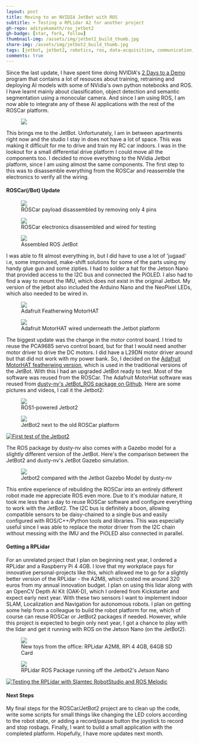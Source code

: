 ```yaml
---
layout: post
title: Moving to an NVIDIA JetBot with ROS
subtitle: + Testing a RPLidar A2 for another project
gh-repo: adityakamath/ros_jetbot2
gh-badge: [star, fork, follow]
thumbnail-img: /assets/img/jetbot2_build_thumb.jpg
share-img: /assets/img/jetbot2_build_thumb.jpg
tags: [jetbot, jetbot2, robotics, ros, data-acquisition, communication, electronics, software, design, build]
comments: true
---
```


Since the last update, I have spent time doing NVIDIA's [2 Days to a Demo](https://developer.nvidia.com/embedded/twodaystoademo) program that contains a lot of resouces about training, retraining and deploying AI models with some of NVidia's own python notebooks and ROS. I have learnt mainly about classification, object detection and semantic segmentation using a monocular camera. And since I am using ROS, I am now able to integrate any of these AI applications with the rest of the ROSCar platform. 

<figure class="aligncenter">
	<img src="https://adityakamath.github.com/assets/img/roscar_inhand.jpg" />
</figure>

This brings me to the JetBot. Unfortunately, I am in between apartments right now and the studio I stay in does not have a lot of space. This was making it difficult for me to drive and train my RC car indoors. I was in the lookout for a small differential drive platform I could move all the components too. I decided to move everything to the NVidia Jetbot platform, since I am using almost the same components. The first step to this was to disassemble everything from the ROSCar and reassemble the electronics to verify all the wiring. 

#### ROSCar(/Bot) Update

<figure class="aligncenter">
	<img src="https://adityakamath.github.com/assets/img/roscar_chassis_removed.jpg" />
	<figcaption>ROSCar payload disassembled by removing only 4 pins</figcaption>
</figure>

<figure class="aligncenter">
	<img src="https://adityakamath.github.com/assets/img/roscar_electronics.jpg" />
	<figcaption>ROSCar electronics disassembled and wired for testing</figcaption>
</figure>

<figure class="aligncenter">
	<img src="https://adityakamath.github.com/assets/img/jetbot2_assembled_temp.jpg" />
	<figcaption>Assembled ROS JetBot</figcaption>
</figure>

I was able to fit almost everything in, but I did have to use a lot of 'jugaad' i.e, some improvised, make-shift solutions for some of the parts using my handy glue gun and some zipties. I had to solder a hat for the Jetson Nano that provided access to the I2C bus and connected the PiOLED. I also had to find a way to mount the IMU, which does not exist in the original Jetbot. My version of the jetbot also included the Arduino Nano and the NeoPixel LEDs, which also needed to be wired in. 

<figure class="aligncenter">
	<img src="https://adityakamath.github.com/assets/img/jetbot2_motorhat.jpg" />
	<figcaption>Adafruit Featherwing MotorHAT</figcaption>
</figure>

<figure class="aligncenter">
	<img src="https://adityakamath.github.com/assets/img/jetbot2_motorhat_wired.jpg" />
	<figcaption>Adafruit MotorHAT wired underneath the Jetbot platform</figcaption>
</figure>

The biggest update was the change in the motor control board. I tried to reuse the PCA9685 servo control board, but for that I would need another motor driver to drive the DC motors. I did have a L29DN motor driver around but that did not work with my power bank.  So, I decided on the [Adafruit MotorHAT featherwing version](https://www.adafruit.com/product/2927), which is used in the traditional versions of the JetBot. With this I had an upgraded JetBot ready to test. Most of the software was reused from the ROSCar. The Adafruit MotorHat software was reused from [dusty-nv's JetBot_ROS package on Github](https://github.com/dusty-nv/jetbot_ros). Here are some pictures and videos, I call it the Jetbot2:

<figure class="aligncenter">
	<img src="https://adityakamath.github.com/assets/img/jetbot2_inhand.jpg" />
	<figcaption>ROS1-powered Jetbot2</figcaption>
</figure>

<figure class="aligncenter">
	<img src="https://adityakamath.github.com/assets/img/jetbot2_vs_roscar.jpeg" />
	<figcaption>JetBot2 next to the old ROSCar platform</figcaption>
</figure>

[![First test of the Jetbot2](https://adityakamath.github.com/assets/img/jetbot2_first_ss.png)](https://www.youtube.com/watch?v=QPyIpB4Qv88 "First test of the Jetbot2 - Click to Watch!")

The ROS package by dusty-nv also comes with a Gazebo model for a slightly different version of the JetBot. Here's the comparison between the JetBot2 and dusty-nv's JetBot Gazebo simulation. 

<figure class="aligncenter">
	<img src="https://adityakamath.github.com/assets/img/jetbot2_vs_gazebo.jpg" />
	<figcaption>Jetbot2 compared with the Jetbot Gazebo Model by dusty-nv</figcaption>
</figure>

This entire experience of rebuilding the ROSCar into an entirely different robot made me appreciate ROS even more. Due to it's modular nature, it took me less than a day to reuse ROSCar software and configure everything to work with the JetBot2. The I2C bus is definitely a boon, allowing compatible sensors to be daisy-chained to a single bus and easily configured with ROS/C++/Python tools and libraries. This was especially useful since I was able to replace the motor driver from the I2C chain without messing with the IMU and the PiOLED also connected in parallel. 

#### Getting a RPLidar

For an unrelated project that I plan on beginning next year, I ordered a RPLidar and a Raspberry Pi 4 4GB. I love that my workplace pays for innovative personal-projects like this, which allowed me to go for a slightly better version of the RPLidar - the A2M8, which costed me around 320 euros from my annual innovation budget. I plan on using this lidar along with an OpenCV Depth AI Kit (OAK-D), which I ordered from Kickstarter and expect early next year. With these two sensors I want to implement indoor SLAM, Localization and Navigation for autonomous robots. I plan on getting some help from a colleague to build the robot platform for me, which of course can reuse ROSCar or JetBot2 packages if needed. However, while this project is expected to begin only next year, I got a chance to play with the lidar and get it running with ROS on the Jetson Nano (on the JetBot2). 

<figure class="aligncenter">
	<img src="https://adityakamath.github.com/assets/img/rplidar_with_rpi4.jpg" />
	<figcaption>New toys from the office: RPLidar A2M8, RPi 4 4GB, 64GB SD Card</figcaption>
</figure>

<figure class="aligncenter">
	<img src="https://adityakamath.github.com/assets/img/rplidar_with_jetbot2.jpg" />
	<figcaption>RPLidar ROS Package running off the Jetbot2's Jetson Nano</figcaption>
</figure>

[![Testing the RPLidar with Slamtec RobotStudio and ROS Melodic](https://adityakamath.github.com/assets/img/testing_rplidar_ss.png)](https://www.youtube.com/watch?v=3pMYaUD-vEk "Testing the RPLidar A2M8 - Click to Watch!")

#### Next Steps

My final steps for the ROSCar/JetBot2 project are to clean up the code, write some scripts for small things like changing the LED colors according to the robot state, or adding a record/pause button the joystick to record and stop rosbags. Finally, I want to build a small application with the completed platform. Hopefully, I have more updates next month. 
